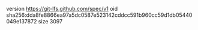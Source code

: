 version https://git-lfs.github.com/spec/v1
oid sha256:dda8fe8866ea97a5dc0587e523142cddcc591b960cc59d1db05440049e137872
size 3097
